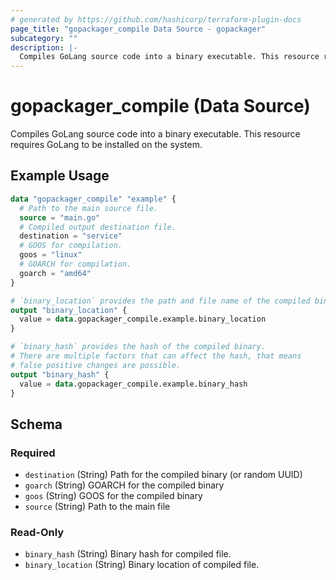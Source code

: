 ```yaml
---
# generated by https://github.com/hashicorp/terraform-plugin-docs
page_title: "gopackager_compile Data Source - gopackager"
subcategory: ""
description: |-
  Compiles GoLang source code into a binary executable. This resource requires GoLang to be installed on the system.
---
```


# gopackager_compile (Data Source)

Compiles GoLang source code into a binary executable. This resource requires GoLang to be installed on the system.

## Example Usage

```terraform
data "gopackager_compile" "example" {
  # Path to the main source file.
  source = "main.go"
  # Compiled output destination file.
  destination = "service"
  # GOOS for compilation.
  goos = "linux"
  # GOARCH for compilation.
  goarch = "amd64"
}

# `binary_location` provides the path and file name of the compiled binary.
output "binary_location" {
  value = data.gopackager_compile.example.binary_location
}

# `binary_hash` provides the hash of the compiled binary.
# There are multiple factors that can affect the hash, that means
# false positive changes are possible.
output "binary_hash" {
  value = data.gopackager_compile.example.binary_hash
}
```

<!-- schema generated by tfplugindocs -->
## Schema

### Required

- `destination` (String) Path for the compiled binary (or random UUID)
- `goarch` (String) GOARCH for the compiled binary
- `goos` (String) GOOS for the compiled binary
- `source` (String) Path to the main file

### Read-Only

- `binary_hash` (String) Binary hash for compiled file.
- `binary_location` (String) Binary location of compiled file.
